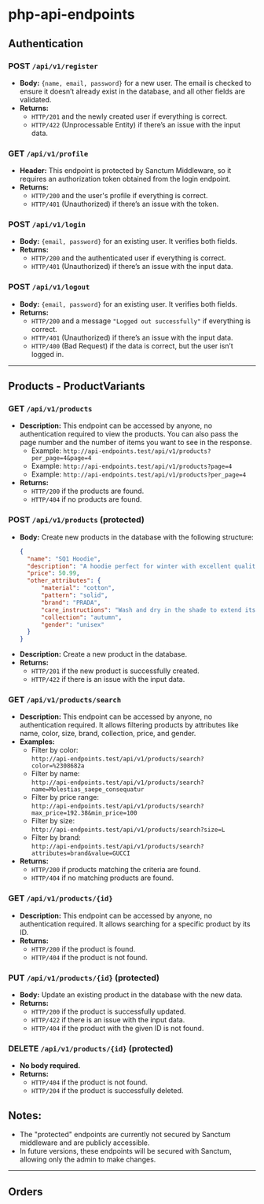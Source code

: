 # php-api-endpoints


## Authentication

### POST `/api/v1/register`
- **Body:** `{name, email, password}` for a new user. The email is checked to ensure it doesn’t already exist in the database, and all other fields are validated.
- **Returns:**
  - `HTTP/201` and the newly created user if everything is correct.
  - `HTTP/422` (Unprocessable Entity) if there’s an issue with the input data.

### GET `/api/v1/profile`
- **Header:** This endpoint is protected by Sanctum Middleware, so it requires an authorization token obtained from the login endpoint.
- **Returns:**
  - `HTTP/200` and the user's profile if everything is correct.
  - `HTTP/401` (Unauthorized) if there’s an issue with the token.

### POST `/api/v1/login`
- **Body:** `{email, password}` for an existing user. It verifies both fields.
- **Returns:**
  - `HTTP/200` and the authenticated user if everything is correct.
  - `HTTP/401` (Unauthorized) if there’s an issue with the input data.

### POST `/api/v1/logout`
- **Body:** `{email, password}` for an existing user. It verifies both fields.
- **Returns:**
  - `HTTP/200` and a message `"Logged out successfully"` if everything is correct.
  - `HTTP/401` (Unauthorized) if there’s an issue with the input data.
  - `HTTP/400` (Bad Request) if the data is correct, but the user isn’t logged in.

---

## Products - ProductVariants

### GET `/api/v1/products`
- **Description:** This endpoint can be accessed by anyone, no authentication required to view the products. You can also pass the page number and the number of items you want to see in the response.
  - Example: `http://api-endpoints.test/api/v1/products?per_page=4&page=4`
  - Example: `http://api-endpoints.test/api/v1/products?page=4`
  - Example: `http://api-endpoints.test/api/v1/products?per_page=4`
- **Returns:**
  - `HTTP/200` if the products are found.
  - `HTTP/404` if no products are found.

### POST `/api/v1/products` (protected)
- **Body:** Create new products in the database with the following structure:
  ```json
  {
    "name": "SQ1 Hoodie",
    "description": "A hoodie perfect for winter with excellent quality at a good price.",
    "price": 50.99,
    "other_attributes": {
        "material": "cotton",
        "pattern": "solid",
        "brand": "PRADA",
        "care_instructions": "Wash and dry in the shade to extend its durability.",
        "collection": "autumn",
        "gender": "unisex"
    }
  }

- **Description:** Create a new product in the database.
- **Returns:**
  - `HTTP/201` if the new product is successfully created.
  - `HTTP/422` if there is an issue with the input data.

### GET `/api/v1/products/search`
- **Description:** This endpoint can be accessed by anyone, no authentication required. It allows filtering products by attributes like name, color, size, brand, collection, price, and gender.
- **Examples:**
  - Filter by color:  
    `http://api-endpoints.test/api/v1/products/search?color=%2308682a`
  - Filter by name:  
    `http://api-endpoints.test/api/v1/products/search?name=Molestias_saepe_consequatur`
  - Filter by price range:  
    `http://api-endpoints.test/api/v1/products/search?max_price=192.38&min_price=100`
  - Filter by size:  
    `http://api-endpoints.test/api/v1/products/search?size=L`
  - Filter by brand:  
    `http://api-endpoints.test/api/v1/products/search?attributes=brand&value=GUCCI`
- **Returns:**
  - `HTTP/200` if products matching the criteria are found.
  - `HTTP/404` if no matching products are found.

### GET `/api/v1/products/{id}`
- **Description:** This endpoint can be accessed by anyone, no authentication required. It allows searching for a specific product by its ID.
- **Returns:**
  - `HTTP/200` if the product is found.
  - `HTTP/404` if the product is not found.

### PUT `/api/v1/products/{id}` (protected)
- **Body:** Update an existing product in the database with the new data.
- **Returns:**
  - `HTTP/200` if the product is successfully updated.
  - `HTTP/422` if there is an issue with the input data.
  - `HTTP/404` if the product with the given ID is not found.

### DELETE `/api/v1/products/{id}` (protected)
- **No body required.**
- **Returns:**
  - `HTTP/404` if the product is not found.
  - `HTTP/204` if the product is successfully deleted.

## Notes:
- The "protected" endpoints are currently not secured by Sanctum middleware and are publicly accessible.
- In future versions, these endpoints will be secured with Sanctum, allowing only the admin to make changes.

---

## Orders

### 

